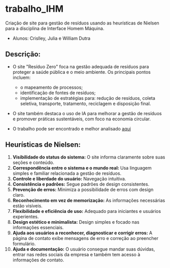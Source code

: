 # trabalho_IHM
Criação de site para gestão de resíduos usando as heurísticas de Nielsen para a disciplina de Interface Homem Máquina.
- Alunos: Crislley, Julia e William Dutra

## Descrição:
- O site "Resíduo Zero" foca na gestão adequada de resíduos para proteger a saúde pública e o meio ambiente. Os principais pontos incluem:
  -  o mapeamento de processos;
  -  identificação de fontes de resíduos;
  -  implementação de estratégias para: redução de resíduos, coleta seletiva, transporte, tratamento, reciclagem e disposição final.
  
-  O site também destaca o uso de IA para melhorar a gestão de resíduos e promover práticas sustentáveis, com foco na economia circular.

- O trabalho pode ser encontrado e melhor analisado [aqui](https://replit.com/@JuliaSchaedler/TrabalhoIHM?v=1#index.html)
## Heurísticas de Nielsen:
1. **Visibilidade do status do sistema:** O site informa claramente sobre suas seções e conteúdo.
2. **Correspondência entre o sistema e o mundo real:** Usa linguagem simples e familiar relacionada a gestão de resíduos.
3. **Controle e liberdade do usuário:** Navegação intuitiva.
4. **Consistência e padrões:** Segue padrões de design consistentes.
5. **Prevenção de erros:** Minimiza a possibilidade de erros com design claro.
6. **Reconhecimento em vez de memorização:** As informações necessárias estão visíveis.
7. **Flexibilidade e eficiência de uso:** Adequado para iniciantes e usuários experientes.
8. **Design estético e minimalista:** Design simples e focado nas informações essenciais.
9. **Ajuda aos usuários a reconhecer, diagnosticar e corrigir erros:** A página de contato exibe mensagens de erro e correção ao preencher formulário.
10. **Ajuda e documentação:** O usuário consegue mandar suas dúvidas, entrar nas redes sociais da empresa e também tem acesso à informações de contato.
